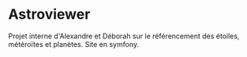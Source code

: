# Astroviewer

Projet interne d'Alexandre et Déborah sur le référencement des étoiles, météroïtes et planètes. 
Site en symfony. 